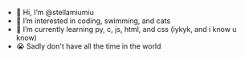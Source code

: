 - 👋 Hi, I’m @stellamiumiu
- 👀 I’m interested in coding, swimming, and cats
- 🌱 I’m currently learning py, c, js, html, and css (iykyk, and i know u know)
- 😭 Sadly don't have all the time in the world